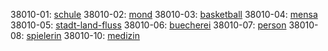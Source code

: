 38010-01: [schule](https://sql.ccbuchner.net/index4.html)
38010-02: [mond](https://sql.ccbuchner.net/index.html?index=17)
38010-03: [basketball](https://sql.ccbuchner.net/index.html?index=18)
38010-04: [mensa](https://sql.ccbuchner.net/index.html?index=19)
38010-05: [stadt-land-fluss](https://sql.ccbuchner.net/index3.html)
38010-06: [buecherei](https://sql.ccbuchner.net/index.html?index=21)
38010-07: [person](https://sql.ccbuchner.net/index.html?index=22)
38010-08: [spielerin](https://sql.ccbuchner.net/index.html?index=23)
38010-10: [medizin](https://sql.ccbuchner.net/index.html?index=25)
